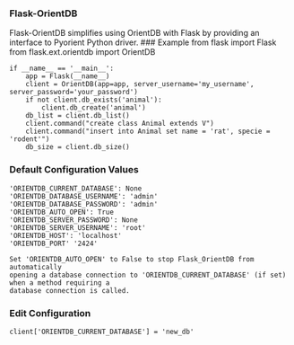 <h3>Flask-OrientDB</h3>
Flask-OrientDB simplifies using OrientDB with Flask by providing an interface to Pyorient Python driver.
### Example 
    from flask import Flask
    from flask.ext.orientdb import OrientDB
    
    
    if __name__ == '__main__':
        app = Flask(__name__)
        client = OrientDB(app=app, server_username='my_username', server_password='your_password')
        if not client.db_exists('animal'):
            client.db_create('animal')
        db_list = client.db_list()
        client.command("create class Animal extends V")
        client.command("insert into Animal set name = 'rat', specie = 'rodent'")
        db_size = client.db_size()

### Default Configuration Values
    'ORIENTDB_CURRENT_DATABASE': None
    'ORIENTDB_DATABASE_USERNAME': 'admin'
    'ORIENTDB_DATABASE_PASSWORD': 'admin'
    'ORIENTDB_AUTO_OPEN': True
    'ORIENTDB_SERVER_PASSWORD': None
    'ORIENTDB_SERVER_USERNAME': 'root'
    'ORIENTDB_HOST': 'localhost'
    'ORIENTDB_PORT' '2424'
    
    Set 'ORIENTDB_AUTO_OPEN' to False to stop Flask_OrientDB from automatically
    opening a database connection to 'ORIENTDB_CURRENT_DATABASE' (if set) when a method requiring a 
    database connection is called.
    
### Edit Configuration
    client['ORIENTDB_CURRENT_DATABASE'] = 'new_db'
